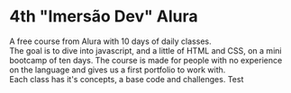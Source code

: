# 4th "Imersão Dev" Alura
A free course from Alura with 10 days of daily classes.  
The goal is to dive into javascript, and a little of HTML and CSS, on a mini bootcamp of ten days. The course is made for people with no experience on the language and gives us a first portfolio to work with.  
Each class has it's concepts, a base code and challenges.
Test